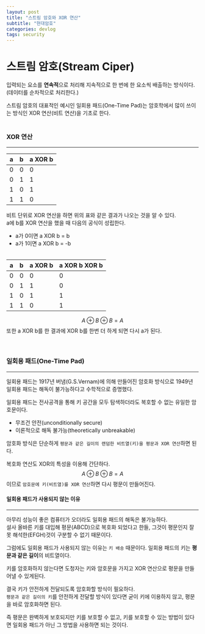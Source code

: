```yaml
---
layout: post
title: "스트림 암호와 XOR 연산"
subtitle: "현대암호"
categories: devlog
tags: security
---
```


# 스트림 암호(Stream Ciper)
입력되는 요소를 **연속적**으로 처리해 지속적으로 한 번에 한 요소씩 배출하는 방식이다.(데이터를 순차적으로 처리한다.)  

스트림 암호의 대표적인 예시인 일회용 패드(One-Time Pad)는 암호학에서 많이 쓰이는 방식인 XOR 연산(비트 연산)을 기초로 한다.  
<br>

### XOR 연산
---

| a   | b   | a XOR b |
| --- | --- | ------- |
| 0   | 0   | 0       |
| 0   | 1   | 1       |
| 1   | 0   | 1       |
| 1   | 1   | 0       |

비트 단위로 XOR 연산을 하면 위의 표와 같은 결과가 나오는 것을 알 수 있다.  
a에 b를 XOR 연산을 했을 때 다음의 공식이 성립한다.
- a가 0이면 a XOR b = b
- a가 1이면 a XOR b = -b
<br><br>


| a   | b   | a XOR b | a XOR b XOR b |
| --- | --- | ------- | ------------- |
| 0   | 0   | 0       | 0             |
| 0   | 1   | 1       | 0             |
| 1   | 0   | 1       | 1             |
| 1   | 1   | 0       | 1             |
  

$$ A \oplus B \oplus B = A $$
또한 a XOR b를 한 결과에 XOR b를 한번 더 하게 되면 다시 a가 된다.
<br><br><br>



### 일회용 패드(One-Time Pad)
---
일회용 패드는 1917년 버냄(G.S.Vernam)에 의해 만들어진 암호화 방식으로 1949년 일회용 패드는 해독이 불가능하다고 수학적으로 증명했다.

일회용 패드는 전사공격을 통해 키 공간을 모두 탐색하더라도 복호할 수 없는 유일한 암호문이다.
- 무조건 안전(unconditionally secure)
- 이론적으로 해독 불가능(theoretically unbreakable)

암호화 방식은 단순하게 `평문과 같은 길이의 랜덤한 비트열(키)을 평문과 XOR 연산`하면 된다.

복호화 연산도 XOR의 특성을 이용해 간단하다.
$$ A \oplus B \oplus B = A $$ 
이므로 `암호문에 키(비트열)를 XOR 연산`하면 다시 평문이 만들어진다.
<br>

#### 일회용 패드가 사용되지 않는 이유
---
아무리 성능이 좋은 컴퓨터가 오더라도 일회용 패드의 해독은 불가능하다.   
설사 올바른 키를 대입해 평문(ABCD)으로 복호화 되었다고 한들, 그것이 평문인지 잘못 해석한(EFGH)것이 구분할 수 없기 때문이다.  

그럼에도 일회용 패드가 사용되지 않는 이유는 `키 배송` 때문이다. 일회용 패드의 키는 **평문과 같은 길이**의 비트열이다. 

키를 암호화하지 않는다면 도청자는 키와 암호문을 가지고 XOR 연산으로 평문을 만들어낼 수 있게된다.

결국 키가 안전하게 전달되도록 암호화할 방식이 필요하다.  
`평문과 같은 길이의 키`를 안전하게 전달할 방식이 있다면 굳이 키에 이용하지 않고, 평문을 바로 암호화하면 된다.

즉 평문은 완벽하게 보호되지만 키를 보호할 수 없고, 키를 보호할 수 있는 방법이 있다면 일회용 패드가 아닌 그 방법을 사용하면 되는 것이다.






